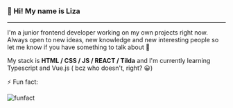 ### 🍄 Hi! My name is Liza

---

I'm a junior frontend developer working on my own projects right now. Always open to new ideas, new knowledge and new interesting people so let me know if you have something to talk about 👀

My stack is **HTML / CSS / JS / REACT / Tilda** and I'm currently learning Typescript and Vue.js ( bcz who doesn't, right? 😀)


⚡ Fun fact:

![funfact](https://i.ibb.co/rQn8YjB/7777.jpg)

